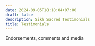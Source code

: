 ```yaml
---
date: 2024-09-05T18:18:04+07:00
draft: false
description: Sikh Sacred Testimonials
title: Testimonials
---
```


<div class="mx-auto max-w-7xl px-6 lg:px-8">
  <div class="mx-auto max-w-2xl ">
    <p class="mt-6 text-lg leading-8 text-gray-300">
      Endorsements, comments and media
    </p>
  </div>
  <div id='testimonialPlaceholder'></div>
</div>

<script type="text/javascript">

  document.addEventListener('DOMContentLoaded', async ()=> {
    const testimonialEl = document.getElementById('testimonialPlaceholder');
    testimonialEl.innerHTML = "<div class='loadingGraphic'>Loading ...</div>";
    testimonialEl.innerHTML = await renderTestimonials();

  });

  async function renderTestimonials(){
    const content = await getJsonContent('testimonials');

    const outputHtmlArr = content.map((el)=>{
      
      let media=el?.position;
      if (el?.media){
        media=`
          <div class="content-center">
            <audio controls class="content-center">
              <source src="${el.media}" type="audio/mpeg">
              Your browser does not support the audio element.
            </audio>
          </div>`
      }
      return `
      <figure class="bg-slate-100 rounded-xl p-8 dark:bg-slate-800">
          <img class="w-24 h-24 rounded-full mx-auto" src="/data/${el.image}" alt="${el.name}" width="384" height="512">
        <div class="pt-3 space-y-4">
          <blockquote>
            <p class="text-lg font-medium">
              ${el.content}
            </p>
          </blockquote>
          <figcaption class="font-medium">
            <div class="text-sky-500 dark:text-sky-400">
              ${el.name}
            </div>
            <div class="text-slate-700 dark:text-slate-500">
              ${media}
            </div>
          </figcaption>
        </div>
      </figure>`
    });

    return outputHtmlArr.join("");

  }

  </script>
